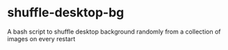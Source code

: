 # shuffle-desktop-bg
A bash script to shuffle desktop background randomly from a collection of images on every restart
